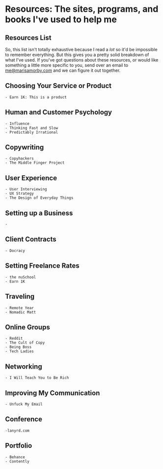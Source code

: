 # Resources: The sites, programs, and books I've used to help me

## Resources List

So, this list isn't totally exhaustive because I read a _lot_ so it'd be impossible to remember everything. But this gives you a pretty solid breakdown of what I've used. If you've got questions about these resources, or would like something a little more specific to you, send over an email to me@marisamorby.com and we can figure it out together.

## Choosing Your Service or Product
	- Earn 1K: This is a product 

## Human and Customer Psychology
	- Influence
	- Thinking Fast and Slow
	- Predictably Irrational

## Copywriting
	- Copyhackers
	- The Middle Finger Project

## User Experience
	- User Interviewing
	- UX Strategy
	- The Design of Everyday Things

## Setting up a Business
	- 

## Client Contracts
	- Docracy

## Setting Freelance Rates
	- the nuSchool
	- Earn 1K
## Traveling
	- Remote Year
	- Nomadic Matt

## Online Groups
	- Reddit
	- The Cult of Copy
	- Being Boss
	- Tech Ladies

## Networking 
	- I Will Teach You to Be Rich

## Improving My Communication
	- Unfuck My Email
## Conference
	-lanyrd.com

## Portfolio
	- Behance
	- Contently